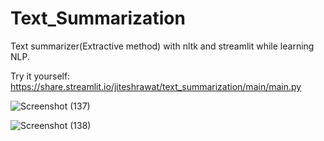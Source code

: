 # Text_Summarization
Text summarizer(Extractive method) with nltk and streamlit while learning NLP.

Try it yourself: https://share.streamlit.io/jiteshrawat/text_summarization/main/main.py

![Screenshot (137)](https://user-images.githubusercontent.com/73243338/122745180-5e187f80-d2a6-11eb-9ee2-1a37ba965ef8.png)

![Screenshot (138)](https://user-images.githubusercontent.com/73243338/122745210-653f8d80-d2a6-11eb-93da-204678050b74.png)

